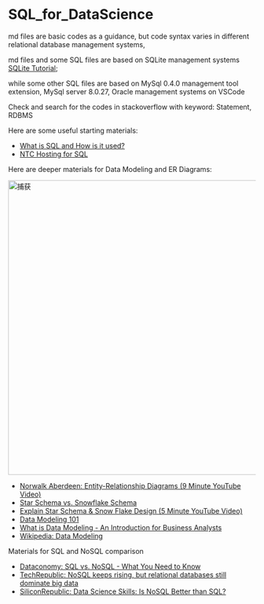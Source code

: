 # SQL_for_DataScience

md files are basic codes as a guidance, but code syntax varies in different relational database management systems,

md files and some SQL files are based on SQLite management systems [SQLite Tutorial](https://www.tutorialspoint.com/sqlite/index.htm);

while some other SQL files are based on MySql 0.4.0 management tool extension, MySql server 8.0.27, Oracle management systems on VSCode


Check and search for the codes in stackoverflow with keyword: Statement, RDBMS

Here are some useful starting materials:

- [What is SQL and How is it used?](https://www.thebalancecareers.com/what-is-sql-and-uses-2071909)
- [NTC Hosting for SQL](https://www.ntchosting.com/encyclopedia/databases/structured-query-language/)

Here are deeper materials for Data Modeling and ER Diagrams:

<img width="600" alt="捕获" src="https://user-images.githubusercontent.com/93237538/170897753-1e4f65c4-a902-4bf7-9d10-dba72e1f9ad5.png">

- [Norwalk Aberdeen: Entity-Relationship Diagrams (9 Minute YouTube Video)](https://www.youtube.com/watch?v=c0_9Y8QAstg)
- [Star Schema vs. Snowflake Schema](https://www.vertabelo.com/blog/data-warehouse-modeling-star-schema-vs-snowflake-schema/)
- [Explain Star Schema & Snow Flake Design (5 Minute YouTube Video)](https://www.youtube.com/watch?v=KUwOcip7Zzc)
- [Data Modeling 101](http://www.agiledata.org/essays/dataModeling101.html)
- [What is Data Modeling - An Introduction for Business Analysts](http://business-analysis-excellence.com/what-is-data-modeling/)
- [Wikipedia: Data Modeling](https://en.wikipedia.org/wiki/Data_modeling)

Materials for SQL and NoSQL comparison
- [Dataconomy: SQL vs. NoSQL - What You Need to Know](https://dataconomy.com/2014/07/sql-vs-nosql-need-know/)
- [TechRepublic: NoSQL keeps rising, but relational databases still dominate big data](https://www.techrepublic.com/article/nosql-keeps-rising-but-relational-databases-still-dominate-big-data/)
- [SiliconRepublic: Data Science Skills: Is NoSQL Better than SQL?](https://www.siliconrepublic.com/careers/data-science-skills-sql)


